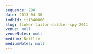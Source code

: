 ```yaml
---
sequence: 298
date: 2013-04-30
imdbId: tt1340800
slug: tinker-tailor-soldier-spy-2011
venue: null
venueNotes: null
medium: Netflix
mediumNotes: null
---
```

